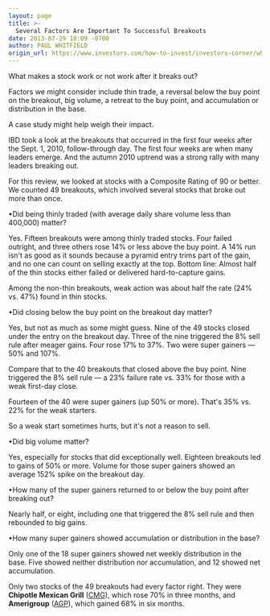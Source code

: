 ```yaml
---
layout: page
title: >-
  Several Factors Are Important To Successful Breakouts
date: 2013-07-29 18:09 -0700
author: PAUL WHITFIELD
origin_url: https://www.investors.com/how-to-invest/investors-corner/what-makes-a-great-growth-stock-work/
---
```


What makes a stock work or not work after it breaks out?

Factors we might consider include thin trade, a reversal below the buy point on the breakout, big volume, a retreat to the buy point, and accumulation or distribution in the base.

A case study might help weigh their impact.

IBD took a look at the breakouts that occurred in the first four weeks after the Sept. 1, 2010, follow-through day. The first four weeks are when many leaders emerge. And the autumn 2010 uptrend was a strong rally with many leaders breaking out.

For this review, we looked at stocks with a Composite Rating of 90 or better. We counted 49 breakouts, which involved several stocks that broke out more than once.

•Did being thinly traded (with average daily share volume less than 400,000) matter?

Yes. Fifteen breakouts were among thinly traded stocks. Four failed outright, and three others rose 14% or less above the buy point. A 14% run isn't as good as it sounds because a pyramid entry trims part of the gain, and no one can count on selling exactly at the top. Bottom line: Almost half of the thin stocks either failed or delivered hard-to-capture gains.

Among the non-thin breakouts, weak action was about half the rate (24% vs. 47%) found in thin stocks.

•Did closing below the buy point on the breakout day matter?

Yes, but not as much as some might guess. Nine of the 49 stocks closed under the entry on the breakout day. Three of the nine triggered the 8% sell rule after meager gains. Four rose 17% to 37%. Two were super gainers — 50% and 107%.

Compare that to the 40 breakouts that closed above the buy point. Nine triggered the 8% sell rule — a 23% failure rate vs. 33% for those with a weak first-day close.

Fourteen of the 40 were super gainers (up 50% or more). That's 35% vs. 22% for the weak starters.

So a weak start sometimes hurts, but it's not a reason to sell.

•Did big volume matter?

Yes, especially for stocks that did exceptionally well. Eighteen breakouts led to gains of 50% or more. Volume for those super gainers showed an average 152% spike on the breakout day.

•How many of the super gainers returned to or below the buy point after breaking out?

Nearly half, or eight, including one that triggered the 8% sell rule and then rebounded to big gains.

•How many super gainers showed accumulation or distribution in the base?

Only one of the 18 super gainers showed net weekly distribution in the base. Five showed neither distribution nor accumulation, and 12 showed net accumulation.

Only two stocks of the 49 breakouts had every factor right. They were **Chipotle Mexican Grill** ([CMG](https://research.investors.com/quote.aspx?symbol=CMG)), which rose 70% in three months, and **Amerigroup** ([AGP](https://research.investors.com/quote.aspx?symbol=AGP)), which gained 68% in six months.
